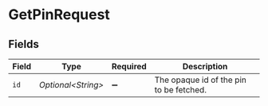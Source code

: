 # GetPinRequest


## Fields

| Field                                   | Type                                    | Required                                | Description                             |
| --------------------------------------- | --------------------------------------- | --------------------------------------- | --------------------------------------- |
| `id`                                    | *Optional\<String>*                     | :heavy_minus_sign:                      | The opaque id of the pin to be fetched. |